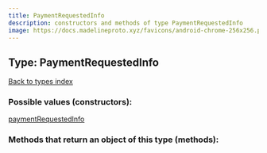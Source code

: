 ```yaml
---
title: PaymentRequestedInfo
description: constructors and methods of type PaymentRequestedInfo
image: https://docs.madelineproto.xyz/favicons/android-chrome-256x256.png
---
```

## Type: PaymentRequestedInfo  
[Back to types index](index.md)



### Possible values (constructors):

[paymentRequestedInfo](../constructors/paymentRequestedInfo.md)  



### Methods that return an object of this type (methods):



